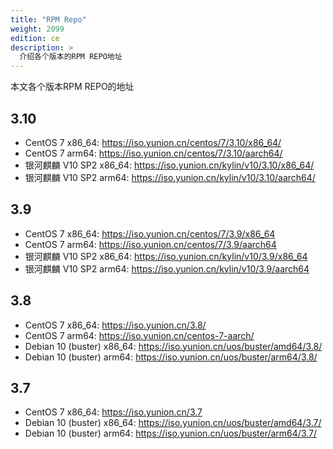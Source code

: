 ```yaml
---
title: "RPM Repo"
weight: 2099
edition: ce
description: >
  介绍各个版本的RPM REPO地址
---
```


本文各个版本RPM REPO的地址

## 3.10

* CentOS 7 x86_64: https://iso.yunion.cn/centos/7/3.10/x86_64/
* CentOS 7 arm64: https://iso.yunion.cn/centos/7/3.10/aarch64/
* 银河麒麟 V10 SP2 x86_64: https://iso.yunion.cn/kylin/v10/3.10/x86_64/
* 银河麒麟 V10 SP2 arm64: https://iso.yunion.cn/kylin/v10/3.10/aarch64/

## 3.9

* CentOS 7 x86_64: https://iso.yunion.cn/centos/7/3.9/x86_64
* CentOS 7 arm64: https://iso.yunion.cn/centos/7/3.9/aarch64
* 银河麒麟 V10 SP2 x86_64: https://iso.yunion.cn/kylin/v10/3.9/x86_64
* 银河麒麟 V10 SP2 arm64: https://iso.yunion.cn/kylin/v10/3.9/aarch64

## 3.8

* CentOS 7 x86_64: https://iso.yunion.cn/3.8/
* CentOS 7 arm64: https://iso.yunion.cn/centos-7-aarch/
* Debian 10 (buster) x86_64: https://iso.yunion.cn/uos/buster/amd64/3.8/
* Debian 10 (buster) arm64: https://iso.yunion.cn/uos/buster/arm64/3.8/

## 3.7

* CentOS 7 x86_64: https://iso.yunion.cn/3.7
* Debian 10 (buster) x86_64: https://iso.yunion.cn/uos/buster/amd64/3.7/
* Debian 10 (buster) arm64: https://iso.yunion.cn/uos/buster/arm64/3.7/
